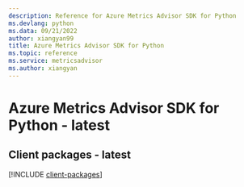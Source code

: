```yaml
---
description: Reference for Azure Metrics Advisor SDK for Python
ms.devlang: python
ms.data: 09/21/2022
author: xiangyan99
title: Azure Metrics Advisor SDK for Python
ms.topic: reference
ms.service: metricsadvisor
ms.author: xiangyan
---
```

# Azure Metrics Advisor SDK for Python - latest

## Client packages - latest
[!INCLUDE [client-packages](metrics-advisor-client-index.md)]